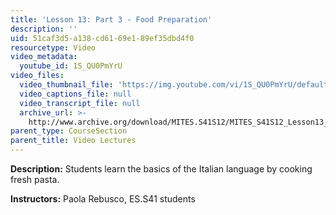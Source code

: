 ```yaml
---
title: 'Lesson 13: Part 3 - Food Preparation'
description: ''
uid: 51caf3d5-a138-cd61-69e1-89ef35dbd4f0
resourcetype: Video
video_metadata:
  youtube_id: 1S_QU0PmYrU
video_files:
  video_thumbnail_file: 'https://img.youtube.com/vi/1S_QU0PmYrU/default.jpg'
  video_captions_file: null
  video_transcript_file: null
  archive_url: >-
    http://www.archive.org/download/MITES.S41S12/MITES_S41S12_Lesson13_Part3_300k.mp4
parent_type: CourseSection
parent_title: Video Lectures
---
```


**Description:** Students learn the basics of the Italian language by cooking fresh pasta.

**Instructors:** Paola Rebusco, ES.S41 students
